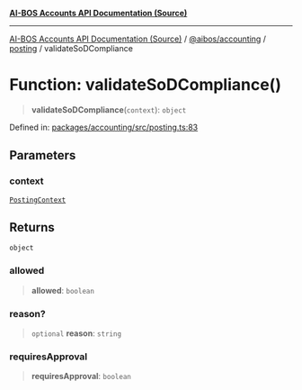 [**AI-BOS Accounts API Documentation (Source)**](../../../../README.md)

***

[AI-BOS Accounts API Documentation (Source)](../../../../README.md) / [@aibos/accounting](../../README.md) / [posting](../README.md) / validateSoDCompliance

# Function: validateSoDCompliance()

> **validateSoDCompliance**(`context`): `object`

Defined in: [packages/accounting/src/posting.ts:83](https://github.com/pohlai88/accounts/blob/48103fb36d28b2b9bfb33472b6de2f719773cde9/packages/accounting/src/posting.ts#L83)

## Parameters

### context

[`PostingContext`](../interfaces/PostingContext.md)

## Returns

`object`

### allowed

> **allowed**: `boolean`

### reason?

> `optional` **reason**: `string`

### requiresApproval

> **requiresApproval**: `boolean`
